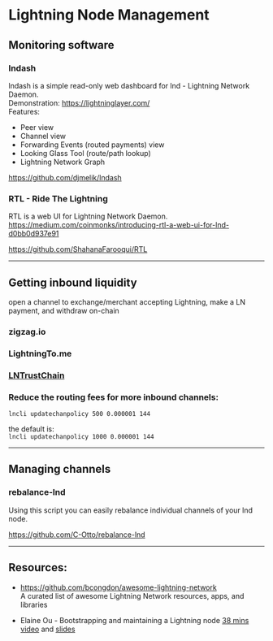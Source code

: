 # Lightning Node Management

## Monitoring software

### lndash

lndash is a simple read-only web dashboard for lnd - Lightning Network Daemon.  
Demonstration: https://lightninglayer.com/  
Features:

* Peer view
* Channel view
* Forwarding Events (routed payments) view
* Looking Glass Tool (route/path lookup)
* Lightning Network Graph

https://github.com/djmelik/lndash

### RTL - Ride The Lightning

RTL is a web UI for Lightning Network Daemon.  
https://medium.com/coinmonks/introducing-rtl-a-web-ui-for-lnd-d0bb0d937e91

https://github.com/ShahanaFarooqui/RTL

---
## Getting inbound liquidity

open a channel to exchange/merchant accepting Lightning, make a LN payment, and withdraw on-chain

### zigzag.io

### LightningTo.me

### [LNTrustChain](https://www.youtube.com/watch?v=89TSOayiqtA&feature=youtu.be)

### Reduce the routing fees for more inbound channels:

```lncli updatechanpolicy 500 0.000001 144```

the default is:  
 ```lncli updatechanpolicy 1000 0.000001 144```

---
## Managing channels

### rebalance-lnd

Using this script you can easily rebalance individual channels of your lnd node.

https://github.com/C-Otto/rebalance-lnd


---
## Resources:
* https://github.com/bcongdon/awesome-lightning-network  
A curated list of awesome Lightning Network resources, apps, and libraries

* Elaine Ou - Bootstrapping and maintaining a Lightning node [38 mins video](https://www.youtube.com/watch?v=qX4Z3JY1094)
and [slides](https://lightningresidency.com/assets/presentations/Ou_Bootstrapping_and_Maintaining_a_Lightning_Node.pdf)
